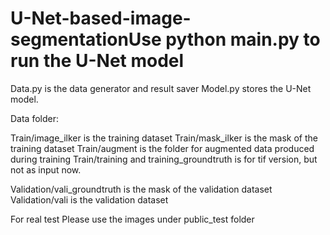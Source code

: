 # U-Net-based-image-segmentationUse python main.py to run the U-Net model
Data.py is the data generator and result saver 
Model.py stores the U-Net model.

Data folder: 


Train/image_ilker is the training dataset
Train/mask_ilker is the mask of the training dataset
Train/augment is the folder for augmented data produced during training
Train/training and training_groundtruth is for tif version, but not as input now.

Validation/vali_groundtruth is the mask of the validation dataset
Validation/vali is the validation dataset

For real test
Please use the images under public_test folder


